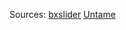 

Sources:
<a href="http://bxslider.com/">bxslider</a>
<a href="http://untame.net/2013/01/how-to-design-a-single-page-scrolling-site-with-twitter-bootstrap/">Untame</a>